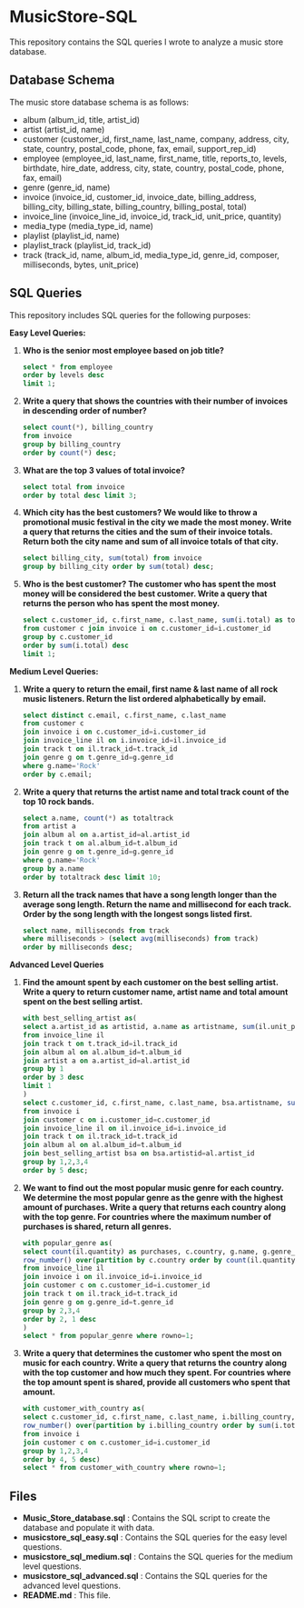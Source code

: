 # MusicStore-SQL

This repository contains the SQL queries I wrote to analyze a music store database. 

## Database Schema

The music store database schema is as follows:

* album (album_id, title, artist_id)
* artist (artist_id, name)
* customer (customer_id, first_name, last_name, company, address, city, state, country, postal_code, phone, fax, email, support_rep_id)
* employee (employee_id, last_name, first_name, title, reports_to, levels, birthdate, hire_date, address, city, state, country, postal_code, phone, fax, email)
* genre (genre_id, name)
* invoice (invoice_id, customer_id, invoice_date, billing_address, billing_city, billing_state, billing_country, billing_postal, total)
* invoice_line (invoice_line_id, invoice_id, track_id, unit_price, quantity)
* media_type (media_type_id, name)
* playlist (playlist_id, name)
* playlist_track (playlist_id, track_id)
* track (track_id, name, album_id, media_type_id, genre_id, composer, milliseconds, bytes, unit_price)

## SQL Queries

This repository includes SQL queries for the following purposes:

**Easy Level Queries:**

1. **Who is the senior most employee based on job title?**

   ```sql
   select * from employee
   order by levels desc
   limit 1;

2. **Write a query that shows the countries with their number of invoices in descending order of number?**

   ```sql
   select count(*), billing_country
   from invoice 
   group by billing_country
   order by count(*) desc;

3. **What are the top 3 values of total invoice?**

   ```sql
   select total from invoice 
   order by total desc limit 3;

4. **Which city has the best customers? We would like to throw a promotional music festival in the city we made the most money. Write a query that returns the cities and the sum of their invoice totals. Return both the city name and sum of all invoice totals of that city.**

   ```sql
   select billing_city, sum(total) from invoice 
   group by billing_city order by sum(total) desc;

5. **Who is the best customer? The customer who has spent the most money will be considered the best customer. Write a query that returns the person who has spent the most money.**

   ```sql
   select c.customer_id, c.first_name, c.last_name, sum(i.total) as total 
   from customer c join invoice i on c.customer_id=i.customer_id 
   group by c.customer_id 
   order by sum(i.total) desc
   limit 1;

**Medium Level Queries:**

1. **Write a query to return the email, first name & last name of all rock music listeners. Return the list ordered alphabetically by email.**

   ```sql
   select distinct c.email, c.first_name, c.last_name 
   from customer c 
   join invoice i on c.customer_id=i.customer_id 
   join invoice_line il on i.invoice_id=il.invoice_id 
   join track t on il.track_id=t.track_id 
   join genre g on t.genre_id=g.genre_id 
   where g.name='Rock'
   order by c.email;

2. **Write a query that returns the artist name and total track count of the top 10 rock bands.**
   ```sql
   select a.name, count(*) as totaltrack 
   from artist a 
   join album al on a.artist_id=al.artist_id 
   join track t on al.album_id=t.album_id 
   join genre g on t.genre_id=g.genre_id
   where g.name='Rock' 
   group by a.name 
   order by totaltrack desc limit 10;

3. **Return all the track names that have a song length longer than the average song length. Return the name and millisecond for each track. Order by the song length with the longest songs listed first.**
   ```sql
   select name, milliseconds from track 
   where milliseconds > (select avg(milliseconds) from track)
   order by milliseconds desc;

**Advanced Level Queries**
1. **Find the amount spent by each customer on the best selling artist. Write a query to return customer name, artist name and total amount spent on the best selling artist.**
   ```sql
   with best_selling_artist as(
   select a.artist_id as artistid, a.name as artistname, sum(il.unit_price*il.quantity) as total
   from invoice_line il 
   join track t on t.track_id=il.track_id 
   join album al on al.album_id=t.album_id 
   join artist a on a.artist_id=al.artist_id
   group by 1
   order by 3 desc
   limit 1
   )
   select c.customer_id, c.first_name, c.last_name, bsa.artistname, sum(il.unit_price*il.quantity) as amount_spent
   from invoice i 
   join customer c on i.customer_id=c.customer_id 
   join invoice_line il on il.invoice_id=i.invoice_id 
   join track t on il.track_id=t.track_id 
   join album al on al.album_id=t.album_id 
   join best_selling_artist bsa on bsa.artistid=al.artist_id
   group by 1,2,3,4
   order by 5 desc;

2. **We want to find out the most popular music genre for each country. We determine the most popular genre as the genre with the highest amount of purchases. Write a query that returns each country along with   the top genre. For countries where the maximum number of purchases is shared, return all genres.**
   ```sql
   with popular_genre as(
   select count(il.quantity) as purchases, c.country, g.name, g.genre_id,
   row_number() over(partition by c.country order by count(il.quantity) desc) as rowno
   from invoice_line il 
   join invoice i on il.invoice_id=i.invoice_id
   join customer c on c.customer_id=i.customer_id
   join track t on il.track_id=t.track_id
   join genre g on g.genre_id=t.genre_id
   group by 2,3,4
   order by 2, 1 desc
   )
   select * from popular_genre where rowno=1;

3. **Write a query that determines the customer who spent the most on music for each country. Write a query that returns the country along with the top customer and how much they spent. For countries where the top amount spent is shared, provide all customers who spent that amount.**

   ```sql
   with customer_with_country as(
   select c.customer_id, c.first_name, c.last_name, i.billing_country, sum(i.total) as total_spending,
   row_number() over(partition by i.billing_country order by sum(i.total) desc) as rowno
   from invoice i
   join customer c on c.customer_id=i.customer_id
   group by 1,2,3,4
   order by 4, 5 desc)
   select * from customer_with_country where rowno=1;

## Files
- **Music_Store_database.sql** : Contains the SQL script to create the database and populate it with data.
- **musicstore_sql_easy.sql** : Contains the SQL queries for the easy level questions.
- **musicstore_sql_medium.sql** : Contains the SQL queries for the medium level questions.
- **musicstore_sql_advanced.sql** : Contains the SQL queries for the advanced level questions.
- **README.md** : This file.
